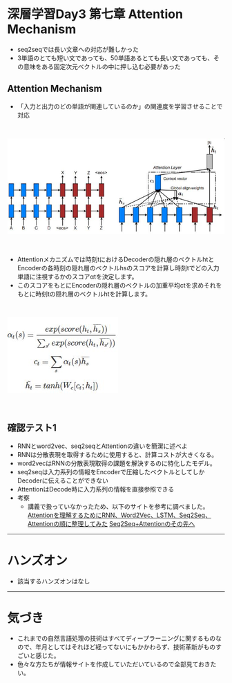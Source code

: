 # 深層学習Day3 第七章 Attention Mechanism

- seq2seqでは長い文章への対応が難しかった
- 3単語のとても短い文であっても、50単語あるとても長い文であっても、その意味をある固定次元ベクトルの中に押し込む必要があった

## Attention Mechanism
- 「入力と出力のどの単語が関連しているのか」の関連度を学習させることで対応

<br>

![s7_attention.jpg](img/s7_attention.jpg)

<br>

- Attentionメカニズムでは時刻tにおけるDecoderの隠れ層のベクトルhtとEncoderの各時刻の隠れ層のベクトルhsのスコアを計算し時刻tでどの入力単語に注視するかのスコアαtを決定します。
- このスコアをもとにEncoderの隠れ層のベクトルの加重平均ctを求めそれをもとに時刻tの隠れ層のベクトルhtを計算します。

<br>

![s7_attention2.jpg](img/s7_attention2.jpg)

<br>

## 確認テスト1
- RNNとword2vec、seq2seqとAttentionの違いを簡潔に述べよ
- RNNは分散表現を取得するために使用すると、計算コストが大きくなる。
- word2vecはRNNの分散表現取得の課題を解決するのに特化したモデル。
- seq2seqは入力系列の情報をEncoderで圧縮したベクトルとしてしかDecoderに伝えることができない
- AttentionはDecode時に入力系列の情報を直接参照できる
- 考察
    - 講義で扱っていなかったため、以下のサイトを参考に調べました。
    [Attentionを理解するためにRNN、Word2Vec、LSTM、Seq2Seq、Attentionの順に整理してみた](https://qiita.com/ta2bonn/items/c645ecbcf9dabd0c4778)
    [Seq2Seq+Attentionのその先へ](https://qiita.com/ymym3412/items/c84e6254de89c9952c55)

---

# ハンズオン

- 該当するハンズオンはなし

---

# 気づき
- これまでの自然言語処理の技術はすべてディープラーニングに関するものなので、年月としてはそれほど経ってないにもかかわらず、技術革新がものすごいと感じた。<br>
- 色々な方たちが情報サイトを作成していただいているので全部見ておきたい。

